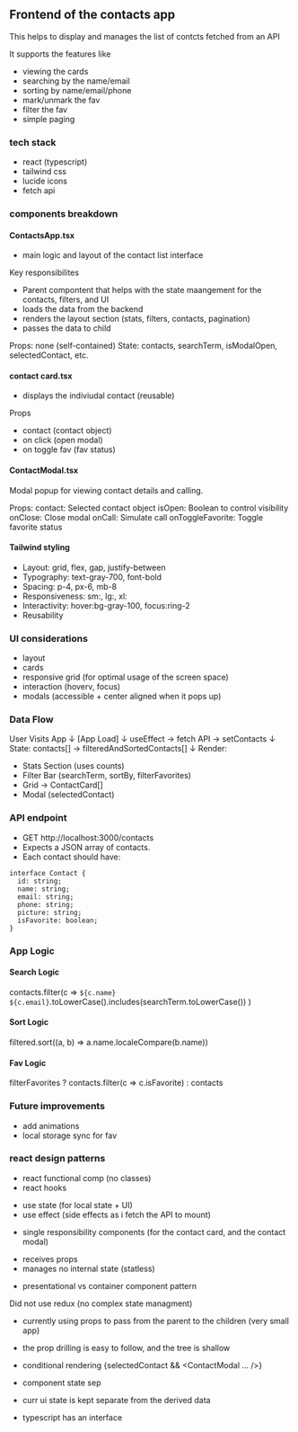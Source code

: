 ## Frontend of the contacts app

This helps to display and manages the list of contcts fetched from an API

It supports the features like
- viewing the cards
- searching by the name/email
- sorting by name/email/phone
- mark/unmark the fav
- filter the fav
- simple paging

### tech stack
- react (typescript)
- tailwind css
- lucide icons
- fetch api

### components breakdown

#### ContactsApp.tsx
- main logic and layout of the contact list interface

Key responsibilites
- Parent compontent that helps with the state maangement for the contacts, filters, and UI
- loads the data from the backend
- renders the layout section (stats, filters, contacts, pagination)
- passes the data to child

Props: none (self-contained)
State: contacts, searchTerm, isModalOpen, selectedContact, etc.

#### contact card.tsx
- displays the indiviudal contact (reusable)

Props
- contact (contact object)
- on click (open modal)
- on toggle fav (fav status)

#### ContactModal.tsx
Modal popup for viewing contact details and calling.

Props:
contact: Selected contact object
isOpen: Boolean to control visibility
onClose: Close modal
onCall: Simulate call
onToggleFavorite: Toggle favorite status

#### Tailwind styling
- Layout: grid, flex, gap, justify-between
- Typography: text-gray-700, font-bold
- Spacing: p-4, px-6, mb-8
- Responsiveness: sm:, lg:, xl:
- Interactivity: hover:bg-gray-100, focus:ring-2
- Reusability


### UI considerations
- layout 
- cards 
- responsive grid (for optimal usage of the screen space)
- interaction (hoverv, focus)
- modals (accessible + center aligned when it pops up)


### Data Flow
User Visits App 
↓
[App Load]
↓
useEffect → fetch API → setContacts
↓
State: contacts[] → filteredAndSortedContacts[]
↓
Render:
- Stats Section (uses counts)
- Filter Bar (searchTerm, sortBy, filterFavorites)
- Grid → ContactCard[]
- Modal (selectedContact)

###  API endpoint
- GET http://localhost:3000/contacts
- Expects a JSON array of contacts.
- Each contact should have:
```
interface Contact {
  id: string;
  name: string;
  email: string;
  phone: string;
  picture: string;
  isFavorite: boolean;
}
```

### App Logic

#### Search Logic
contacts.filter(c =>
  `${c.name} ${c.email}`.toLowerCase().includes(searchTerm.toLowerCase())
)
#### Sort Logic
filtered.sort((a, b) => a.name.localeCompare(b.name))

#### Fav Logic
filterFavorites ? contacts.filter(c => c.isFavorite) : contacts

### Future improvements
- add animations
- local storage sync for fav


### react design patterns

- react functional comp (no classes)
- react hooks 
* use state (for local state + UI)
* use effect (side effects as i fetch the API to mount)
- single responsibility components (for the contact card, and the contact modal)
* receives props
* manages no internal state (statless)
- presentational vs container component pattern


Did not use redux (no complex state managment)
- currently using props to pass from the parent to the children (very small app)
- the prop drilling is easy to follow, and the tree is shallow

- conditional rendering
{selectedContact && <ContactModal ... />}

- component state sep
* curr ui state is kept separate from the derived data 
- typescript has an interface 